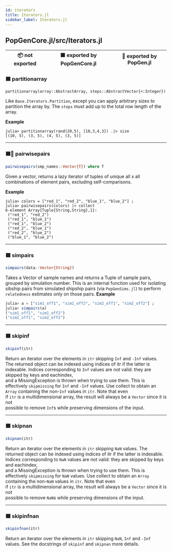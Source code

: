 ```yaml
---
id: iterators
title: Iterators.jl
sidebar_label: Iterators.jl
---
```

## PopGenCore.jl/src/Iterators.jl
| 📦  not exported | 🟪  exported by PopGenCore.jl | 🔵  exported by PopGen.jl |
|:---:|:---:|:---:|

### 🟪 partitionarray
```juia
partitionarray(array::AbstractArray, steps::AbstractVector{<:Integer})
```
Like `Base.Iterators.Partition`, except you can apply arbitrary sizes to
partition the array by. The `steps` must add up to the total row length
of the array.

**Example**
```
julia> partitionarray(rand(20,5), [10,3,4,3]) .|> size
[(10, 5), (3, 5), (4, 5), (3, 5)]
```

----
### 🟪🔵 pairwisepairs
```julia
pairwisepairs(smp_names::Vector{T}) where T
```
Given a vector, returns a lazy iterator of tuples of unique all x 
all combinations of element pairs, excluding self-comparisons.

**Example**
```
julia> colors = ["red_1", "red_2", "blue_1", "blue_2"] ;
julia> pairwisepairs(colors) |> collect
6-element Array{Tuple{String,String},1}:
 ("red_1", "red_2")
 ("red_1", "blue_1")
 ("red_1", "blue_2")
 ("red_2", "blue_1")
 ("red_2", "blue_2")
 ("blue_1", "blue_2")
```

----
### 🟪 simpairs
```julia
simpairs(data::Vector{String})
```
Takes a Vector of sample names and returns a Tuple of sample pairs, grouped by simulation
number. This is an internal function used for isolating sibship pairs from simulated shipship
pairs (via `PopGenSims.jl`) to perform `relatedness` estimates only on those pairs.
**Example**
```julia
julia> a = ["sim1_off1", "sim1_off2", "sim2_off1", "sim2_off2"] ;
julia> simpairs(a)
("sim1_off1", "sim1_off2")
("sim2_off1", "sim2_off2")
```

----
### 🟪 skipinf
```julia
skipinf(itr)
```
Return an iterator over the elements in `itr` skipping `Inf` and `-Inf` values. The returned
object can be indexed using indices of itr if the latter is indexable. Indices
corresponding to `Inf` values are not valid: they are skipped by keys and eachindex,   
and a MissingException is thrown when trying to use them. This is effectively `skipmissing`
for `Inf` and `-Inf` values.
Use collect to obtain an `Array` containing the non-`Inf` values in `itr`. Note that even  
if `itr` is a multidimensional array, the result will always be a `Vector` since it is not   
possible to remove `Inf`s while preserving dimensions of the input.

----
### 🟪 skipnan
```julia
skipnan(itr)
```
Return an iterator over the elements in `itr` skipping `NaN` values. The returned
object can be indexed using indices of itr if the latter is indexable. Indices
corresponding to `NaN` values are not valid: they are skipped by keys and eachindex,   
and a MissingException is thrown when trying to use them. This is effectively `skipmissing`
for `NaN` values.
Use collect to obtain an `Array` containing the non-`NaN` values in `itr`. Note that even  
if `itr` is a multidimensional array, the result will always be a `Vector` since it is not   
possible to remove `NaN`s while preserving dimensions of the input.

----
### 🟪 skipinfnan
```julia
skipinfnan(itr)
```
Return an iterator over the elements in `itr` skipping `NaN`, `Inf` and `-Inf` values.
See the docstrings of `skipinf` and `skipnan` more details.
